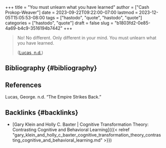 +++
title = "You must unlearn what you have learned"
author = ["Cash Prokop-Weaver"]
date = 2023-09-22T09:22:00-07:00
lastmod = 2023-12-05T15:05:53-08:00
tags = ["hastodo", "quote", "hastodo", "quote"]
categories = ["hastodo", "quote"]
draft = false
slug = "b1803fd2-0e85-4a69-b4c9-3516194b7442"
+++

> No! No different. Only different in your mind. You must unlearn what you have learned.
>
> (<a href="#citeproc_bib_item_1">Lucas, n.d.</a>)


## Bibliography {#bibliography}

## References

<style>.csl-entry{text-indent: -1.5em; margin-left: 1.5em;}</style><div class="csl-bib-body">
  <div class="csl-entry"><a id="citeproc_bib_item_1"></a>Lucas, George. n.d. “The Empire Strikes Back.”</div>
</div>


## Backlinks {#backlinks}

-   [Gary Klein and Holly C. Baxter | Cognitive Transformation Theory: Contrasting Cognitive and Behavioral Learning]({{< relref "gary_klein_and_holly_c_baxter_cognitive_transformation_theory_contrasting_cognitive_and_behavioral_learning.md" >}})
